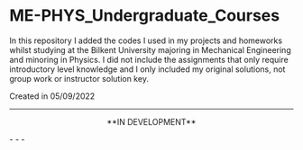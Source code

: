 # ME-PHYS_Undergraduate_Courses
In this repository I added the codes I used in my projects and homeworks whilst studying at the Bilkent University majoring in Mechanical Engineering and minoring in Physics. I did not include the assignments that only require introductory level knowledge and I only included my original solutions, not group work or instructor solution key.

Created in 05/09/2022

- - -
<p align="center">
**IN DEVELOPMENT**
</p>
- - -

